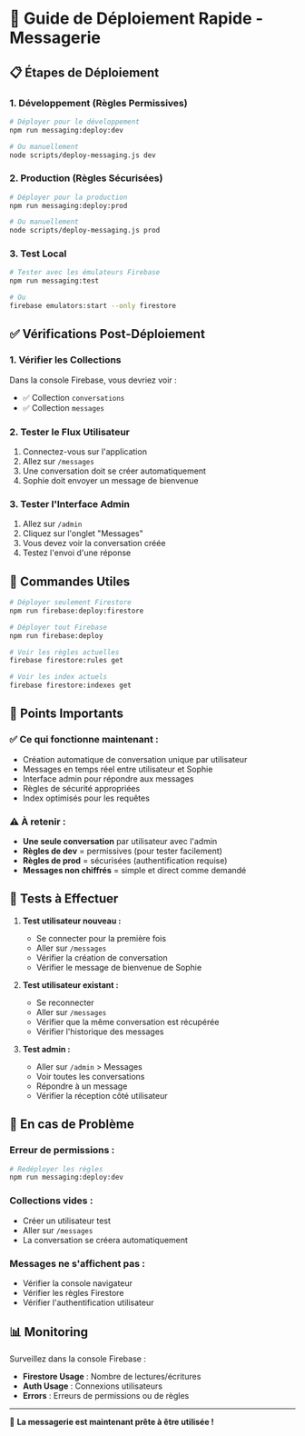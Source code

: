 # 🚀 Guide de Déploiement Rapide - Messagerie

## 📋 Étapes de Déploiement

### 1. Développement (Règles Permissives)
```bash
# Déployer pour le développement
npm run messaging:deploy:dev

# Ou manuellement
node scripts/deploy-messaging.js dev
```

### 2. Production (Règles Sécurisées)
```bash
# Déployer pour la production
npm run messaging:deploy:prod

# Ou manuellement  
node scripts/deploy-messaging.js prod
```

### 3. Test Local
```bash
# Tester avec les émulateurs Firebase
npm run messaging:test

# Ou
firebase emulators:start --only firestore
```

## ✅ Vérifications Post-Déploiement

### 1. Vérifier les Collections
Dans la console Firebase, vous devriez voir :
- ✅ Collection `conversations` 
- ✅ Collection `messages`

### 2. Tester le Flux Utilisateur
1. Connectez-vous sur l'application
2. Allez sur `/messages`
3. Une conversation doit se créer automatiquement
4. Sophie doit envoyer un message de bienvenue

### 3. Tester l'Interface Admin
1. Allez sur `/admin`
2. Cliquez sur l'onglet "Messages"
3. Vous devez voir la conversation créée
4. Testez l'envoi d'une réponse

## 🔧 Commandes Utiles

```bash
# Déployer seulement Firestore
npm run firebase:deploy:firestore

# Déployer tout Firebase
npm run firebase:deploy

# Voir les règles actuelles
firebase firestore:rules get

# Voir les index actuels
firebase firestore:indexes get
```

## 🚨 Points Importants

### ✅ Ce qui fonctionne maintenant :
- Création automatique de conversation unique par utilisateur
- Messages en temps réel entre utilisateur et Sophie
- Interface admin pour répondre aux messages
- Règles de sécurité appropriées
- Index optimisés pour les requêtes

### ⚠️ À retenir :
- **Une seule conversation** par utilisateur avec l'admin
- **Règles de dev** = permissives (pour tester facilement)
- **Règles de prod** = sécurisées (authentification requise)
- **Messages non chiffrés** = simple et direct comme demandé

## 🧪 Tests à Effectuer

1. **Test utilisateur nouveau :**
   - Se connecter pour la première fois
   - Aller sur `/messages`
   - Vérifier la création de conversation
   - Vérifier le message de bienvenue de Sophie

2. **Test utilisateur existant :**
   - Se reconnecter
   - Aller sur `/messages`
   - Vérifier que la même conversation est récupérée
   - Vérifier l'historique des messages

3. **Test admin :**
   - Aller sur `/admin` > Messages
   - Voir toutes les conversations
   - Répondre à un message
   - Vérifier la réception côté utilisateur

## 🔄 En cas de Problème

### Erreur de permissions :
```bash
# Redéployer les règles
npm run messaging:deploy:dev
```

### Collections vides :
- Créer un utilisateur test
- Aller sur `/messages`
- La conversation se créera automatiquement

### Messages ne s'affichent pas :
- Vérifier la console navigateur
- Vérifier les règles Firestore
- Vérifier l'authentification utilisateur

## 📊 Monitoring

Surveillez dans la console Firebase :
- **Firestore Usage** : Nombre de lectures/écritures
- **Auth Usage** : Connexions utilisateurs
- **Errors** : Erreurs de permissions ou de règles

---

🎉 **La messagerie est maintenant prête à être utilisée !**
